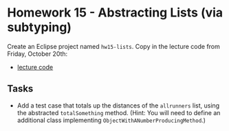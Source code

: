 # Homework 15 - Abstracting Lists (via subtyping)

Create an Eclipse project named `hw15-lists`. Copy in the lecture code from Friday, October 20th:

- [lecture code](./code/subtyping/)

## Tasks

- Add a test case that totals up the distances of the `allrunners` list, using the abstracted `totalSomething` method. (Hint: You will need to define an additional class implementing `ObjectWithANumberProducingMethod`.)



